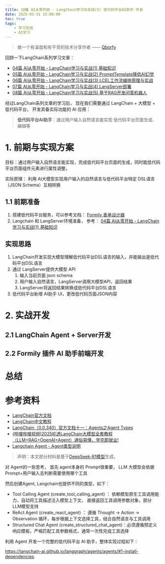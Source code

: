 ```yaml
---
title: 10篇 AI从零开始 - LangChain学习与实战(5) 低代码平台AI助手 开发
date: 2025-03-31 15:00:00
toc: true
tags:
    - 学习总结
    - AI学习
---
```


> 做一个有温度和有干货的技术分享作者 —— [Qborfy](https://qborfy.com)

回顾一下LangChain系列学习文章：
- [04篇 AI从零开始 - LangChain学习与实战(1) 基础知识](https://qborfy.com/ailearn/ai-learn04.html)
- [05篇 AI从零开始 - LangChain学习与实战(2) PromptTemplate降低AI幻觉](https://qborfy.com/ailearn/ai-learn05.html)
- [06篇 AI从零开始 - LangChain学习与实战(3) LCEL工作流编排原理与实战](https://qborfy.com/ailearn/ai-learn06.html)
- [07篇 AI从零开始 - LangChain学习与实战(4) LangServer部署](https://qborfy.com/ailearn/ai-learn07.html)
- [08篇 AI从零开始 - LangChain学习与实战(5) 基于RAG开发问答机器人](https://qborfy.com/ailearn/ai-learn08.html)

经过LangChain系列文章的学习后， 现在我们需要通过 LangChain + 大模型 + 低代码平台， 开发具备实际功能的 AI 应用：

> **低代码平台AI助手**：通过用户输入自然语言能实现 低代码平台页面生成、编辑等

<!-- more -->

# 1. 前期与实现方案

目标：通过用户输入自然语言能实现，完成低代码平台页面的生成，同时能低代码平台页面组件元素进行属性调整。

实际原理： 利用 AI大模型实现用户输入的自然语言与低代码平台特定 DSL语言（JSON Schema）互相转换

## 1.1 前期准备

1. 搭建低代码平台服务，可以参考文档： [Formily 表单设计器](https://formilyjs.org/zh-CN/guide/form-builder)
2. Langchain 和 LangServer环境准备， 参考： [04篇 AI从零开始 - LangChain学习与实战(1) 基础知识](https://qborfy.com/ailearn/ai-learn04.html)

## 实现思路

1. LangChain开发实现大模型理解低代码平台DSL语言的输入，并能输出是低代码平台DSL语言
2. 通过 LangServer提供大模型 API
   1. 输入当前页面 json schema
   2. 用户输入自然语言，LangServer调用大模型API，返回结果
   3. LangServer将返回结果转换成低代码平台DSL语言
3. 低代码平台新增 AI助手 UI，更改低代码页面JSON内容 

# 2. 实战开发

## 2.1 LangChain Agent + Server开发


## 2.2 Formily 插件 AI 助手前端开发

# 总结


# 参考资料

- [LangChain官方文档](https://python.langchain.com/docs/introduction/)
- [LangChain中文教程](https://github.com/liaokongVFX/LangChain-Chinese-Getting-Started-Guide)
- [LangChain（0.0.340）官方文档十一：Agents之Agent Types](https://blog.csdn.net/qq_56591814/article/details/135040694)
- [(哔哩哔哩视频)2025吃透LangChain大模型全套教程（LLM+RAG+OpenAI+Agent）通俗易懂，学完即就业!](https://www.bilibili.com/video/BV1BgfBYoEpQ/?spm_id_from=333.337.search-card.all.click&vd_source=b7fdd8e45e19e1ed72549bc7a40058f6)
- [Langchain Agent - Agent类型说明](https://zhuanlan.zhihu.com/p/694458202)

> 声明：本文部分材料是基于[DeepSeek-R1模型](https://chat.deepseek.com/)生成。


对 Agent的一些思考， 首先 agent本身的  Prompt很重要， LLM 大模型会依据Prompt+用户输入去判断需要使用哪个工具

然后创建Agent, Langchain也提供不同的类型，如下：

- Tool Calling Agent (create_tool_calling_agent)​ ： 依赖模型原生工具调用能力，自动将工具描述注入模型上下文， 直接返回工具调用参数对象，部分LLM模型支持
- ReAct Agent (create_react_agent)​ ： 遵循 Thought → Action → Observation 循环，每步根据上下文选择工具，结合自然语言与工具调用
- ​​Structured Chat Agent (create_structured_chat_agent)​：必须遵循预定义响应模板，严格匹配工具参数格式，通常一次性完成工具选择

利用 Agent 开发一个完整的低代码平台 AI 助手，整体实现过程如下：

https://langchain-ai.github.io/langgraph/agents/agents/#1-install-dependencies